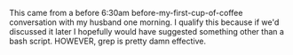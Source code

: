 This came from a before 6:30am before-my-first-cup-of-coffee conversation with my husband one morning. I qualify this because if we'd discussed it later I hopefully would have suggested something other than a bash script. HOWEVER, grep is pretty damn effective.
